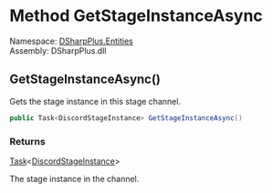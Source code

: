 # Method GetStageInstanceAsync

Namespace: [DSharpPlus.Entities](DSharpPlus.Entities.md)  
Assembly: DSharpPlus.dll

## <a id="DSharpPlus_Entities_DiscordChannel_GetStageInstanceAsync"></a>GetStageInstanceAsync\(\)

Gets the stage instance in this stage channel.

```csharp
public Task<DiscordStageInstance> GetStageInstanceAsync()
```

### Returns

[Task](https://learn.microsoft.com/dotnet/api/system.threading.tasks.task\-1)<[DiscordStageInstance](DSharpPlus.Entities.DiscordStageInstance.md)\>

The stage instance in the channel.

